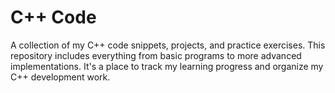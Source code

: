 # C++ Code
A collection of my C++ code snippets, projects, and practice exercises. This repository includes everything from basic programs to more advanced implementations. It's a place to track my learning progress and organize my C++ development work.
